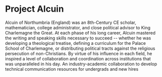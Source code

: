 # Project Alcuin
Alcuin of Northumbria (England) was an 8th-Century CE scholar, mathematician, college administrator, and close political advisor to King Charlemagne the Great. At each phase of his long career, Alcuin mastered the writing and speaking skills necessary to succeed -- whether he was developing a theological treatise, defining a curriculum for the Palace School of Charlemagne, or distributing political tracts against the religious persecution of non-Christians. By virtue of his influence in each field, he inspired a level of collaboration and coordination across institutions that was unparalleled in his day.
An industry-academic collaboration to develop technical communication resources for undergrads and new hires
